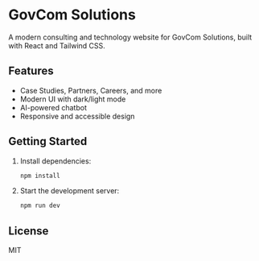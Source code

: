 # GovCom Solutions

A modern consulting and technology website for GovCom Solutions, built with React and Tailwind CSS.

## Features
- Case Studies, Partners, Careers, and more
- Modern UI with dark/light mode
- AI-powered chatbot
- Responsive and accessible design

## Getting Started
1. Install dependencies:
   ```sh
   npm install
   ```
2. Start the development server:
   ```sh
   npm run dev
   ```

## License
MIT
